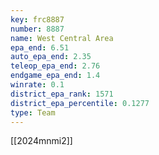 ```yaml
---
key: frc8887
number: 8887
name: West Central Area
epa_end: 6.51
auto_epa_end: 2.35
teleop_epa_end: 2.76
endgame_epa_end: 1.4
winrate: 0.1
district_epa_rank: 1571
district_epa_percentile: 0.1277
type: Team
---
```

[[2024mnmi2]]
